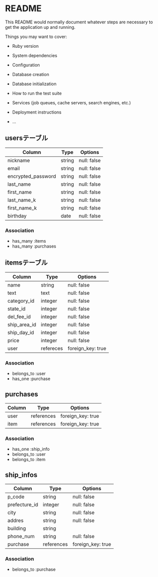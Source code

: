 # README

This README would normally document whatever steps are necessary to get the
application up and running.

Things you may want to cover:

* Ruby version

* System dependencies

* Configuration

* Database creation

* Database initialization

* How to run the test suite

* Services (job queues, cache servers, search engines, etc.)

* Deployment instructions

* ...

## usersテーブル 

|  Column             |  Type         |  Options              |
| ------------------- | ------------- | --------------------- |
| nickname            | string        | null: false           |
| email               | string        | null: false           |
| encrypted_password  | string        | null: false           |
| last_name           | string        | null: false           |
| first_name          | string        | null: false           |
| last_name_k         | string        | null: false           |
| first_name_k        | string        | null: false           |
| birthday            | date          | null: false           |

### Association
- has_many :items
- has_many :purchases

## itemsテーブル

|  Column       |  Type         |  Options              |
| ------------- | ------------- | --------------------- |
| name          | string        | null: false           |
| text          | text          | null: false           |
| category_id   | integer       | null: false           |
| state_id      | integer       | null: false           |
| del_fee_id    | integer       | null: false           |
| ship_area_id  | integer       | null: false           |
| ship_day_id   | integer       | null: false           |
| price         | integer       | null: false           |
| user          | refereces     | foreign_key: true     |

<!-- imageはactive_strage -->

### Association
- belongs_to :user
- has_one :purchase

## purchases

|  Column       |  Type         |  Options              |
| ------------- | ------------- | --------------------- |
| user          | references    | foreign_key: true     |
| item          | references    | foreign_key: true     |


### Association
- has_one :ship_info
- belongs_to :user
- belongs_to :item

## ship_infos

|  Column       |  Type         |  Options              |
| ------------- | ------------- | --------------------- |
| p_code        | string        | null: false           |
| prefecture_id | integer       | null: false           |
| city          | string        | null: false           |
| addres        | string        | null: false           |
| building      | string        |                       |
| phone_num     | string        | null: false           |
| purchase      | references    | foreign_key: true     |

### Association

- belongs_to :purchase
